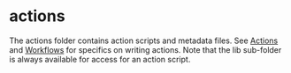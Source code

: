 # actions

The actions folder contains action scripts and metadata files. See [Actions](http://docs.stackstorm.com/actions.html)
and [Workflows](http://docs.stackstorm.com/workflows.html) for specifics on writing actions. Note that the lib sub-folder
is always available for access for an action script.
